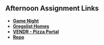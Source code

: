 ## Afternoon Assignment Links

* **[Game Night](https://masonspacestation.github.io/game-night-clone/)**
* **[Gregslist Homes](https://masonspacestation.github.io/spring24_gregslistMVC/)**
* **[VENDR - Pizza Portal](https://masonspacestation.github.io/Pizza-Portal/)**
* **[Repo](https://github.com/masonspacestation/<ASSIGNMENT_REPO>)**
